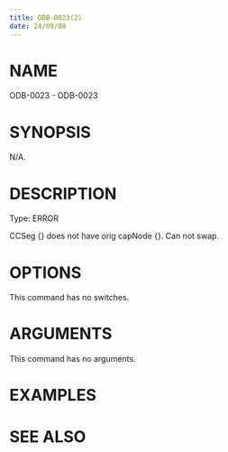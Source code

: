 ```yaml
---
title: ODB-0023(2)
date: 24/09/08
---
```


# NAME

ODB-0023 - ODB-0023

# SYNOPSIS

N/A.

# DESCRIPTION

Type: ERROR

CCSeg {} does not have orig capNode {}. Can not swap.

# OPTIONS

This command has no switches.

# ARGUMENTS

This command has no arguments.

# EXAMPLES

# SEE ALSO
